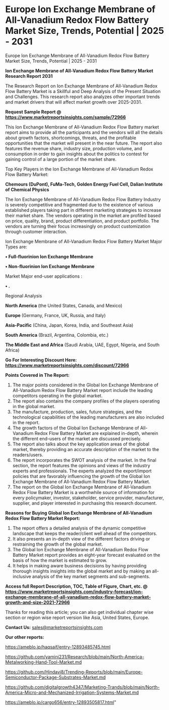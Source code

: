 # Europe Ion Exchange Membrane of All-Vanadium Redox Flow Battery Market Size, Trends, Potential | 2025 - 2031
Europe Ion Exchange Membrane of All-Vanadium Redox Flow Battery Market Size, Trends, Potential | 2025 - 2031

<strong>Ion Exchange Membrane of All-Vanadium Redox Flow Battery Market Research Report 2031</strong>

The Research Report on Ion Exchange Membrane of All-Vanadium Redox Flow Battery Market is a Skillful and Deep Analysis of the Present Situation and Challenges. This research report also analyzes other important trends and market drivers that will affect market growth over 2025-2031.

<strong>Request Sample Report @ <a href=https://www.marketreportsinsights.com/sample/72966>https://www.marketreportsinsights.com/sample/72966</a></strong>

This Ion Exchange Membrane of All-Vanadium Redox Flow Battery market report aims to provide all the participants and the vendors will all the details about growth factors, shortcomings, threats, and the profitable opportunities that the market will present in the near future. The report also features the revenue share, industry size, production volume, and consumption in order to gain insights about the politics to contest for gaining control of a large portion of the market share.

Top Key Players in the Ion Exchange Membrane of All-Vanadium Redox Flow Battery Market:

<strong>Chemours (DuPont), FuMa-Tech, Golden Energy Fuel Cell, Dalian Institute of Chemical Physics</strong>

The Ion Exchange Membrane of All-Vanadium Redox Flow Battery Industry is severely competitive and fragmented due to the existence of various established players taking part in different marketing strategies to increase their market share. The vendors operating in the market are profiled based on price, quality, brand, product differentiation, and product portfolio. The vendors are turning their focus increasingly on product customization through customer interaction.

Ion Exchange Membrane of All-Vanadium Redox Flow Battery Market Major Types are:

<strong>• Full-fluorinion Ion Exchange Membrane

• Non-fluorinion Ion Exchange Membrane</strong>

Market Major end-user applications :

<strong>• .</strong>

Regional Analysis

</u><strong><b>North America</b></strong> (the United States, Canada, and Mexico)

<strong><b>Europe </b></strong>(Germany, France, UK, Russia, and Italy)

<strong><b>Asia-Pacific</b></strong> (China, Japan, Korea, India, and Southeast Asia)

<strong><b>South America</b></strong> (Brazil, Argentina, Colombia, etc.)

<strong><b>The Middle East and Africa</b></strong> (Saudi Arabia, UAE, Egypt, Nigeria, and South Africa)

<strong>Go For Interesting Discount Here: <a href=https://www.marketreportsinsights.com/discount/72966>https://www.marketreportsinsights.com/discount/72966</a></strong>

<strong>Points Covered in The Report:</strong>
<ol>
  <li>The major points considered in the Global Ion Exchange Membrane of All-Vanadium Redox Flow Battery Market report include the leading competitors operating in the global market.</li>
  <li>The report also contains the company profiles of the players operating in the global market.</li>
  <li>The manufacture, production, sales, future strategies, and the technological capabilities of the leading manufacturers are also included in the report.</li>
  <li>The growth factors of the Global Ion Exchange Membrane of All-Vanadium Redox Flow Battery Market are explained in-depth, wherein the different end-users of the market are discussed precisely.</li>
  <li>The report also talks about the key application areas of the global market, thereby providing an accurate description of the market to the readers/users.</li>
  <li>The report incorporates the SWOT analysis of the market. In the final section, the report features the opinions and views of the industry experts and professionals. The experts analyzed the export/import policies that are favorably influencing the growth of the Global Ion Exchange Membrane of All-Vanadium Redox Flow Battery Market.</li>
  <li>The report on the Global Ion Exchange Membrane of All-Vanadium Redox Flow Battery Market is a worthwhile source of information for every policymaker, investor, stakeholder, service provider, manufacturer, supplier, and player interested in purchasing this research document.</li>
</ol>
<strong>Reasons for Buying Global Ion Exchange Membrane of All-Vanadium Redox Flow Battery Market Report:</strong>

<ol>
  <li>The report offers a detailed analysis of the dynamic competitive landscape that keeps the reader/client well ahead of the competitors.</li>
  <li>It also presents an in-depth view of the different factors driving or restraining the growth of the global market.</li>
  <li>The Global Ion Exchange Membrane of All-Vanadium Redox Flow Battery Market report provides an eight-year forecast evaluated on the basis of how the market is estimated to grow.</li>
  <li>It helps in making aware business decisions by having providing thorough insights insights into the global market and by making an all-inclusive analysis of the key market segments and sub-segments.</li>
</ol>
<strong>Access full Report Description, TOC, Table of Figure, Chart, etc. @ <a href=https://www.marketreportsinsights.com/industry-forecast/ion-exchange-membrane-of-all-vanadium-redox-flow-battery-market-growth-and-size-2021-72966>https://www.marketreportsinsights.com/industry-forecast/ion-exchange-membrane-of-all-vanadium-redox-flow-battery-market-growth-and-size-2021-72966</a></strong>


Thanks for reading this article; you can also get individual chapter wise section or region wise report version like Asia, United States, Europe.

<strong>Contact Us:</strong>
sales@marketreportsinsights.com

<strong>Our other reports:</strong>

<a href=https://ameblo.jp/haqsaif/entry-12893485745.html>https://ameblo.jp/haqsaif/entry-12893485745.html</a>

<a href=https://github.com/yamini231/Research/blob/main/North-America-Metalworking-Hand-Tool-Market.md>https://github.com/yamini231/Research/blob/main/North-America-Metalworking-Hand-Tool-Market.md</a>

<a href=https://github.com/Hindavi8/Trending-Reports/blob/main/Europe-Semiconductor-Package-Substrates-Market.md>https://github.com/Hindavi8/Trending-Reports/blob/main/Europe-Semiconductor-Package-Substrates-Market.md</a>

<a href=https://github.com/digitalgrowth4347/Marketing-Trands/blob/main/North-America-Micro-and-Mechanized-Irrigation-Systems-Market.md>https://github.com/digitalgrowth4347/Marketing-Trands/blob/main/North-America-Micro-and-Mechanized-Irrigation-Systems-Market.md</a>

<a href=https://ameblo.jp/cargo656/entry-12893505817.html>https://ameblo.jp/cargo656/entry-12893505817.html</a>"
